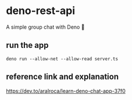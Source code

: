 # deno-rest-api
A simple group chat with Deno  🦕

## run the app
`deno run --allow-net --allow-read server.ts`

## reference link and explanation
https://dev.to/aralroca/learn-deno-chat-app-37f0
